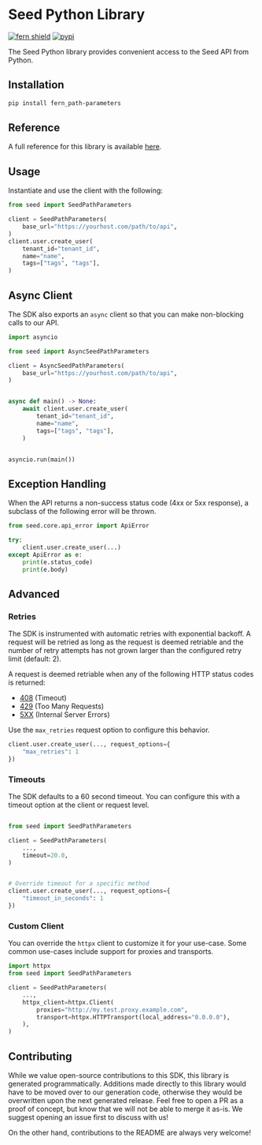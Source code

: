 # Seed Python Library

[![fern shield](https://img.shields.io/badge/%F0%9F%8C%BF-Built%20with%20Fern-brightgreen)](https://buildwithfern.com?utm_source=github&utm_medium=github&utm_campaign=readme&utm_source=Seed%2FPython)
[![pypi](https://img.shields.io/pypi/v/fern_path-parameters)](https://pypi.python.org/pypi/fern_path-parameters)

The Seed Python library provides convenient access to the Seed API from Python.

## Installation

```sh
pip install fern_path-parameters
```

## Reference

A full reference for this library is available [here](./reference.md).

## Usage

Instantiate and use the client with the following:

```python
from seed import SeedPathParameters

client = SeedPathParameters(
    base_url="https://yourhost.com/path/to/api",
)
client.user.create_user(
    tenant_id="tenant_id",
    name="name",
    tags=["tags", "tags"],
)
```

## Async Client

The SDK also exports an `async` client so that you can make non-blocking calls to our API.

```python
import asyncio

from seed import AsyncSeedPathParameters

client = AsyncSeedPathParameters(
    base_url="https://yourhost.com/path/to/api",
)


async def main() -> None:
    await client.user.create_user(
        tenant_id="tenant_id",
        name="name",
        tags=["tags", "tags"],
    )


asyncio.run(main())
```

## Exception Handling

When the API returns a non-success status code (4xx or 5xx response), a subclass of the following error
will be thrown.

```python
from seed.core.api_error import ApiError

try:
    client.user.create_user(...)
except ApiError as e:
    print(e.status_code)
    print(e.body)
```

## Advanced

### Retries

The SDK is instrumented with automatic retries with exponential backoff. A request will be retried as long
as the request is deemed retriable and the number of retry attempts has not grown larger than the configured
retry limit (default: 2).

A request is deemed retriable when any of the following HTTP status codes is returned:

- [408](https://developer.mozilla.org/en-US/docs/Web/HTTP/Status/408) (Timeout)
- [429](https://developer.mozilla.org/en-US/docs/Web/HTTP/Status/429) (Too Many Requests)
- [5XX](https://developer.mozilla.org/en-US/docs/Web/HTTP/Status/500) (Internal Server Errors)

Use the `max_retries` request option to configure this behavior.

```python
client.user.create_user(..., request_options={
    "max_retries": 1
})
```

### Timeouts

The SDK defaults to a 60 second timeout. You can configure this with a timeout option at the client or request level.

```python

from seed import SeedPathParameters

client = SeedPathParameters(
    ...,
    timeout=20.0,
)


# Override timeout for a specific method
client.user.create_user(..., request_options={
    "timeout_in_seconds": 1
})
```

### Custom Client

You can override the `httpx` client to customize it for your use-case. Some common use-cases include support for proxies
and transports.
```python
import httpx
from seed import SeedPathParameters

client = SeedPathParameters(
    ...,
    httpx_client=httpx.Client(
        proxies="http://my.test.proxy.example.com",
        transport=httpx.HTTPTransport(local_address="0.0.0.0"),
    ),
)
```

## Contributing

While we value open-source contributions to this SDK, this library is generated programmatically.
Additions made directly to this library would have to be moved over to our generation code,
otherwise they would be overwritten upon the next generated release. Feel free to open a PR as
a proof of concept, but know that we will not be able to merge it as-is. We suggest opening
an issue first to discuss with us!

On the other hand, contributions to the README are always very welcome!
